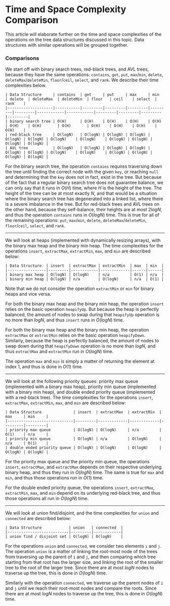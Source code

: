 # Time and Space Complexity Comparison

This article will elaborate further on the time and space complexities of the operations on the tree
data structures discussed in this topic. Data structures with similar operations will be grouped
together.

### Comparisons

We start off with binary search trees, red-black trees, and AVL trees, because they have the same
operations: `contains`, `get`, `put`, `max`/`min`, `delete`, `deleteMax`/`deleteMin`,
`floor`/`ceil`, `select`, and `rank`. We describe their time complexities below.

```
| Data Structure     | contains  | get     | put     | max     | min     | delete  | deleteMax  | deleteMin  | floor   | ceil    | select  | rank    |
|--------------------|-----------|---------|---------|---------|---------|---------|------------|------------|---------|---------|---------|---------|
| binary search tree | O(H)      | O(H)    | O(H)    | O(H)    | O(H)    | O(H)    | O(H)       | O(H)       | O(H)    | O(H)    | O(H)    | O(H)    |
| red-black tree     | O(logN)   | O(logN) | O(logN) | O(logN) | O(logN) | O(logN) | O(logN)    | O(logN)    | O(logN) | O(logN) | O(logN) | O(logN) |
| AVL tree           | O(logN)   | O(logN) | O(logN) | O(logN) | O(logN) | O(logN) | O(logN)    | O(logN)    | O(logN) | O(logN) | O(logN) | O(logN) |
```

For the binary search tree, the operation `contains` requires traversing down the tree until finding
the correct node with the given `key`, or reaching `null` and determining that the `key` does not in
fact, exist in the tree. But because of the fact that a regular binary search tree does not
guarantee balance, we can only say that it runs in $O(H)$ time, where $H$ is the height of the tree.
The height of the tree can be at most exactly $N$, and that would be a situation where the binary
search tree has degenerated into a linked list, where there is a severe imbalance in the tree. But
for red-black trees and AVL trees on the other hand, because they self-balance, their heights are at
most $2logN$, and thus the operation `contains` runs in $O(logN)$ time. This is true for all of the
remaining operations: `put`, `max`/`min`, `delete`, `deleteMax`/`deleteMin`, `floor`/`ceil`,
`select`, and `rank`.

---

We will look at heaps (implemented with dynamically resizing arrays), with the binary max heap and
the binary min heap. The time complexities for the operations `insert`, `extractMax`, `extractMin`,
`max`, and `min` are described below:

```
| Data Structure  | insert  | extractMax | extractMin  | max  | min  |
|-----------------|---------|------------|-------------|------|------|
| binary max heap | O(logN) | O(logN)    | n/a         | O(1) | n/a  |
| binary min heap | O(logN) | n/a        | O(logN)     | n/a  | O(1) |
```

Note that we do not consider the operation `extractMin` or `min` for binary heaps and vice versa.

For both the binary max heap and the binary min heap, the operation `insert` relies on the basic
operation `heapifyUp`. But because the heap is perfectly balanced, the amount of nodes to swap
during that `heapifyUp` operation is no more than $logN$, and thus `insert` runs in $O(logN)$ time.

For both the binary max heap and the binary min heap, the operation `extractMax` or `extractMin`
relies on the basic operation `heapifyDown`. Similarly, because the heap is perfectly balanced, the
amount of nodes to swap down during that `heapifyDown` operation is no more than $logN$, and thus
`extractMax` and `extractMin` run in $O(logN)$ time.

The operation `max` and `min` is simply a matter of returning the element at index 1, and thus is
done in $O(1)$ time.

---

We will look at the following priority queues: priority max queue (implemented with a binary max
heap), priority min queue (implemented with a binary min heap), and double ended priority queue
(implemented with a red-black tree). The time complexities for the operations `insert`,
`extractMax`, `extractMin`, `max`, and `min` are described below:

```
| Data Structure              | insert  | extractMax  | extractMin  | max     | min     |
|-----------------------------|---------|-------------|-------------|---------|---------|
| priority max queue          | O(logN) | O(logN)     | n/a         | O(1)    | n/a     |
| priority min queue          | O(logN) | n/a         | O(logN)     | n/a     | O(1)    |
| double ended priority queue | O(logN) | O(logN)     | O(logN)     | O(logN) | O(logN) |
```

For the priority max queue and the priority min queue, the operations `insert`, `extractMax`, and
`extractMax` depends on their respective underlying binary heap, and thus they run in $O(logN)$ time.
The same is true for `max` and `min`, and thus those operations run in $O(1)$ time.

For the double ended priority queue, the operations `insert`, `extractMax`, `extractMin`, `max`, and
`min` depend on its underlying red-black tree, and thus those operations all run in $O(logN)$ time.

---

We will look at union find/disjoint, and the time complexities for `union` and `connected` are
described below:

```
| Data Structure            | union   | connected  |
|---------------------------|---------|------------|
| union find / disjoint set | O(logN) | O(logN)    |
```

For the operations `union` and `connected`, we consider two elements `i` and `j`. The operation
`union` is a matter of linking the root-most node of the trees from traversing up the parent of `i`
and `j`, and then comparing which tree starting from that root has the larger size, and linking the
root of the smaller tree to the root of the larger tree. Since there are at most $logN$ nodes
to traverse up the tree, this is done in $O(logN)$ time.

Similarly with the operation `connected`, we traverse up the parent nodes of `i` and `j` until we
reach their root-most nodes and compare the roots. Since there are at most $logN$ nodes to traverse
up the tree, this is done in $O(logN)$ time.
